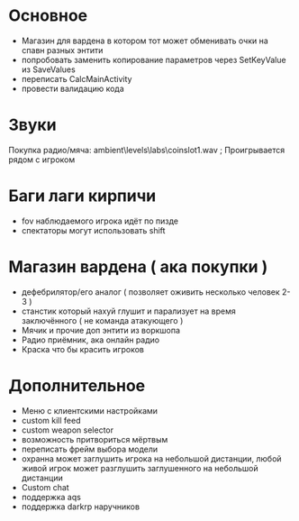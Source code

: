 # Основное
- Магазин для вардена в котором тот может обменивать очки на спавн разных энтити
- попробовать заменить копирование параметров через SetKeyValue из SaveValues
- переписать CalcMainActivity
- провести валидацию кода

# Звуки
Покупка радио/мяча: ambient\levels\labs\coinslot1.wav ; Проигрывается рядом с игроком

# Баги лаги кирпичи
- fov наблюдаемого игрока идёт по пизде
- спектаторы могут использовать shift

# Магазин вардена ( ака покупки )
- дефебрилятор/его аналог ( позволяет оживить несколько человек 2-3 )
- станстик который нахуй глушит и парализует на время заключённого ( не команда атакующего )
- Мячик и прочие доп энтити из воркшопа
- Радио приёмник, ака онлайн радио
- Краска что бы красить игроков

# Дополнительное
- Меню с клиентскими настройками
- custom kill feed
- custom weapon selector
- возможность притвориться мёртвым
- переписать фрейм выбора модели
- охранна может заглушить игрока на небольшой дистанции, любой живой игрок может разглушить заглушенного на небольшой дистанции
- Custom chat
- поддержка aqs
- поддержка darkrp наручников
